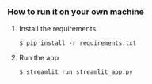 

### How to run it on your own machine

1. Install the requirements

   ```
   $ pip install -r requirements.txt

   ```

2. Run the app

   ```
   $ streamlit run streamlit_app.py
   ```
